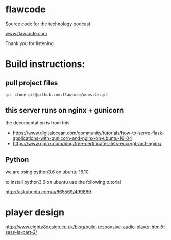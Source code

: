 # flawcode

Source code for the technology podcast

www.flawcode.com

Thank you for listening

# Build instructions:

## pull project files

    git clone git@github.com:flawcode/website.git
    
## this server runs on nginx + gunicorn

the documentation is from this

* https://www.digitalocean.com/community/tutorials/how-to-serve-flask-applications-with-gunicorn-and-nginx-on-ubuntu-16-04
* https://www.nginx.com/blog/free-certificates-lets-encrypt-and-nginx/


## Python

we are using python3.6 on ubuntu 16.10

to install python3.6 on ubuntu use the following tutorial

http://askubuntu.com/a/865569/499889

# player design

http://www.eighty8design.co.uk/blog/build-responsive-audio-player-html5-sass-js-part-2/
